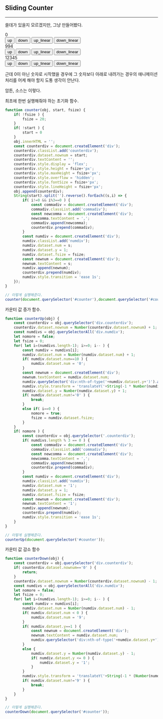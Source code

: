 ## Sliding Counter

---

쓸데가 있을지 모르겠지만, 그냥 만들어봤다.

<div id="counter">0</div>
<input type="button" value="up" onclick="counterUp_once(document.querySelector('#counter'))">
<input type="button" value="down" onclick="counterDown_once(document.querySelector('#counter'))">
<input type="button" value="up_linear" onclick="counterUp_linear(document.querySelector('#counter'))">
<input type="button" value="down_linear" onclick="counterDown_linear(document.querySelector('#counter'))">

<div id="counter2">994</div>
<input type="button" value="up" onclick="counterUp_once(document.querySelector('#counter2'))">
<input type="button" value="down" onclick="counterDown_once(document.querySelector('#counter2'))">
<input type="button" value="up_linear" onclick="counterUp_linear(document.querySelector('#counter2'))">
<input type="button" value="down_linear" onclick="counterDown_linear(document.querySelector('#counter2'))">

<div id="counter1">12345</div>
<input type="button" value="up" onclick="counterUp_once(document.querySelector('#counter1'))">
<input type="button" value="down" onclick="counterDown_once(document.querySelector('#counter1'))">
<input type="button" value="up_linear" onclick="counterUp_linear(document.querySelector('#counter1'))">
<input type="button" value="down_linear" onclick="counterDown_linear(document.querySelector('#counter1'))">

<script src="/scripts/counter.js"></script>
<script src="/scripts/counter_exec.js"></script>

근데 0이 아닌 숫자로 시작했을 경우에 그 숫자보다 아래로 내려가는 경우의 애니메이션 처리를 어케 해야 할지 도통 생각이 안난다.

암튼, 소스는 이렇다.

최초에 한번 실행해줘야 하는 초기화 함수.

```javascript
function counter(obj, start, fsize) {
    if( !fsize ) {
        fsize = 20;
    }
    if( !start ) {
        start = 0
    }
    obj.innerHTML = '';
    const counterdiv = document.createElement('div');
    counterdiv.classList.add('counterdiv');
    counterdiv.dataset.nownum = start;
    counterdiv.textContent = '';
    counterdiv.style.display = 'flex';
    counterdiv.style.height = fsize+'px';
    counterdiv.style.maxHeight = fsize+'px';
    counterdiv.style.overflow = 'hidden';
    counterdiv.style.fontSize = fsize+'px';
    counterdiv.style.lineHeight = fsize+'px';
    obj.append(counterdiv);
    String(start).split('').reverse().forEach((s,i) => {
        if( i!=0 && i%3==0 ) {
            const commadiv = document.createElement('div');
            commadiv.classList.add('commadiv');
            const newcomma = document.createElement('div');
            newcomma.textContent = ',';
            commadiv.append(newcomma);
            counterdiv.prepend(commadiv);
        }
        const numdiv = document.createElement('div');
        numdiv.classList.add('numdiv');
        numdiv.dataset.num = s;
        numdiv.dataset.y = 1;
        numdiv.dataset.fsize = fsize;
        const newnum = document.createElement('div');
        newnum.textContent = s;
        numdiv.append(newnum);
        counterdiv.prepend(numdiv);
        numdiv.style.transition = 'ease 1s';
    });
}
```

```javascript
// 이렇게 실행해준다.
counter(document.querySelector('#counter'),document.querySelector('#counter').innerHTML,50);
```

카운터 값 증가 함수.

```javascript
function counterUp(obj) {
    const counterdiv = obj.querySelector('div.counterdiv');
    counterdiv.dataset.nownum = Number(counterdiv.dataset.nownum) + 1;
    const numdivs = obj.querySelectorAll('div.numdiv');
    let nomore = false;
    let fsize = 0;
    for( let i=(numdivs.length-1); i>=0; i-- ) {
        const numdiv = numdivs[i];
        numdiv.dataset.num = Number(numdiv.dataset.num) + 1;
        if( numdiv.dataset.num==10 ) {
            numdiv.dataset.num = '0';
        }
        const newnum = document.createElement('div');
        newnum.textContent = numdiv.dataset.num;
        numdiv.querySelector('div:nth-of-type('+numdiv.dataset.y+')').after(newnum);
        numdiv.style.transform = 'translateY('+String(-1 * Number(numdiv.dataset.y) * Number(numdiv.dataset.fsize))+'px)';
        numdiv.dataset.y = Number(numdiv.dataset.y) + 1;
        if( numdiv.dataset.num!='0' ) {
            break;
        }
        else if( i==0 ) {
            nomore = true;
            fsize = numdiv.dataset.fsize;
        }
    }
    if( nomore ) {
        const counterdiv = obj.querySelector('.counterdiv');
        if( numdivs.length % 3 == 0 ) {
            const commadiv = document.createElement('div');
            commadiv.classList.add('commadiv');
            const newcomma = document.createElement('div');
            newcomma.textContent = ',';
            commadiv.append(newcomma);
            counterdiv.prepend(commadiv);
        }
        const numdiv = document.createElement('div');
        numdiv.classList.add('numdiv');
        numdiv.dataset.num = '1';
        numdiv.dataset.y = 1;
        numdiv.dataset.fsize = fsize;
        const newnum = document.createElement('div');
        newnum.textContent = '1';
        numdiv.append(newnum);
        counterdiv.prepend(numdiv);
        numdiv.style.transition = 'ease 1s';
    }
}
```

```javascript
// 이렇게 실행해준다.
counterUp(document.querySelector('#counter'));
```

카운터 값 감소 함수

```javascript
function counterDown(obj) {
    const counterdiv = obj.querySelector('div.counterdiv');
    if( counterdiv.dataset.nownum=='0' ) {
        return;
    }
    counterdiv.dataset.nownum = Number(counterdiv.dataset.nownum) - 1;
    const numdivs = obj.querySelectorAll('div.numdiv');
    let nomore = false;
    let fsize = 0;
    for( let i=(numdivs.length-1); i>=0; i-- ) {
        const numdiv = numdivs[i];
        numdiv.dataset.num = Number(numdiv.dataset.num) - 1;
        if( numdiv.dataset.num < 0 ) {
            numdiv.dataset.num = '9';
        }
        if( numdiv.dataset.y==1 ) {
            const newnum = document.createElement('div');
            newnum.textContent = numdiv.dataset.num;
            numdiv.querySelector('div:nth-of-type('+numdiv.dataset.y+')').before(newnum);
        }
        else {
            numdiv.dataset.y = Number(numdiv.dataset.y) - 1;
            if( numdiv.dataset.y <= 0 ) {
                numdiv.dataset.y = '1';
            }
        }
        numdiv.style.transform = 'translateY('+String(-1 * (Number(numdiv.dataset.y)-1) * Number(numdiv.dataset.fsize))+'px)';
        if( numdiv.dataset.num!='9' ) {
            break;
        }
    }
}
```

```javascript
// 이렇게 실행해준다.
counterDown(document.querySelector('#counter'));
```
